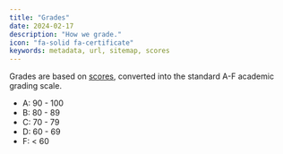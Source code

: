 ```yaml
---
title: "Grades"
date: 2024-02-17
description: "How we grade."
icon: "fa-solid fa-certificate"
keywords: metadata, url, sitemap, scores
---
```


Grades are based on [scores](/docs/scores), converted into the standard A-F academic grading scale.

* A: 90 - 100
* B: 80 - 89
* C: 70 - 79
* D: 60 - 69
* F: < 60